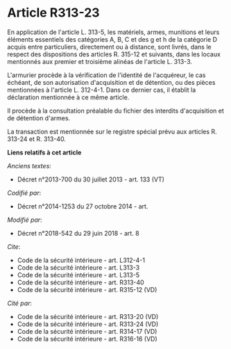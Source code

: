 # Article R313-23

En application de l'article L. 313-5, les matériels, armes, munitions et leurs éléments essentiels des catégories A, B, C et
des g et h de la catégorie D acquis entre particuliers, directement ou à distance, sont livrés, dans le respect des
dispositions des articles R. 315-12 et suivants, dans les locaux mentionnés aux premier et troisième alinéas de l'article L.
313-3. 

L'armurier procède à la vérification de l'identité de l'acquéreur, le cas échéant, de son autorisation d'acquisition et de
détention, ou des pièces mentionnées à l'article L. 312-4-1. Dans ce dernier cas, il établit la déclaration mentionnée à ce
même article. 

Il procède à la consultation préalable du fichier des interdits d'acquisition et de détention d'armes. 

La transaction est mentionnée sur le registre spécial prévu aux articles R. 313-24 et R. 313-40.

**Liens relatifs à cet article**

_Anciens textes_:

  - Décret n°2013-700 du 30 juillet 2013 - art. 133 (VT)

_Codifié par_:

  - Décret n°2014-1253 du 27 octobre 2014 - art.

_Modifié par_:

  - Décret n°2018-542 du 29 juin 2018 - art. 8

_Cite_:

  - Code de la sécurité intérieure - art. L312-4-1
  - Code de la sécurité intérieure - art. L313-3
  - Code de la sécurité intérieure - art. L313-5
  - Code de la sécurité intérieure - art. R313-40
  - Code de la sécurité intérieure - art. R315-12 (VD)

_Cité par_:

  - Code de la sécurité intérieure - art. R313-20 (VD)
  - Code de la sécurité intérieure - art. R313-24 (VD)
  - Code de la sécurité intérieure - art. R314-17 (VD)
  - Code de la sécurité intérieure - art. R316-16 (VD)

